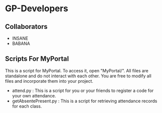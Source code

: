 # GP-Developers

## Collaborators
- INSANE
- BABANA

## Scripts For MyPortal

This is a script for MyPortal. To access it, open "MyPortal/". All files are standalone and do not interact with each other. You are free to modify all files and incorporate them into your project.

- attend.py : This is a script for you or your friends to register a code for your own attendance.
- getAbsentePresent.py : This is a script for retrieving attendance records for each class.

